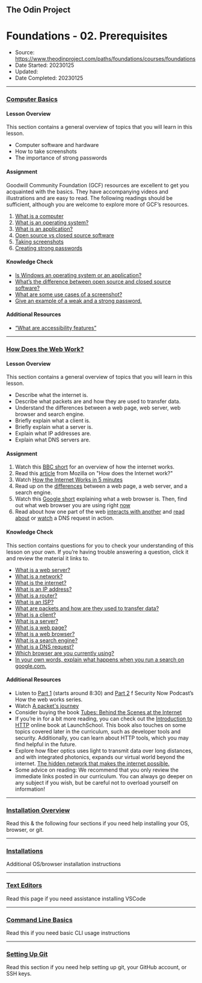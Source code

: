 ## The Odin Project

# Foundations - 02. Prerequisites

  - Source: https://www.theodinproject.com/paths/foundations/courses/foundations
  - Date Started: 20230125
  - Updated:
  - Date Completed: 20230125
---

### [Computer Basics](https://www.theodinproject.com/lessons/foundations-computer-basics)

#### Lesson Overview

This section contains a general overview of topics that you will learn in this lesson.

  - Computer software and hardware
  - How to take screenshots
  - The importance of strong passwords

#### Assignment

Goodwill Community Foundation (GCF) resources are excellent to get you
acquainted with the basics. They have accompanying videos and illustrations
and are easy to read. The following readings should be sufficient, although
you are welcome to explore more of GCF’s resources.

1. [What is a computer](https://edu.gcfglobal.org/en/computerbasics/what-is-a-computer/1/)
2. [What is an operating system?](https://edu.gcfglobal.org/en/computerbasics/understanding-operating-systems/1/)
3. [What is an application?](https://edu.gcfglobal.org/en/computerbasics/understanding-applications/1/)
4. [Open source vs closed source software](https://edu.gcfglobal.org/en/basic-computer-skills/open-source-vs-closed-source-software/1/)
5. [Taking screenshots](https://edu.gcfglobal.org/en/techsavvy/taking-screenshots/1/)
6. [Creating strong passwords](https://edu.gcfglobal.org/en/techsavvy/password-tips/1/)

#### Knowledge Check

  - [Is Windows an operating system or an application?](https://edu.gcfglobal.org/en/computerbasics/understanding-operating-systems/1/)
  - [What’s the difference between open source and closed source software?](https://edu.gcfglobal.org/en/basic-computer-skills/open-source-vs-closed-source-software/1/)
  - [What are some use cases of a screenshot?](https://edu.gcfglobal.org/en/techsavvy/taking-screenshots/1/)
  - [Give an example of a weak and a strong password.](https://edu.gcfglobal.org/en/techsavvy/password-tips/1/)

#### Additional Resources
  - [“What are accessibility features”](https://edu.gcfglobal.org/en/computerbasics/using-accessibility-features/1/)

---
### [How Does the Web Work?](https://www.theodinproject.com/lessons/foundations-how-does-the-web-work)

#### Lesson Overview

This section contains a general overview of topics that you will learn in this lesson.

  - Describe what the internet is.
  - Describe what packets are and how they are used to transfer data.
  - Understand the differences between a web page, web server, web browser and search engine.
  - Briefly explain what a client is.
  - Briefly explain what a server is.
  - Explain what IP addresses are.
  - Explain what DNS servers are.

#### Assignment

1. Watch this [BBC short](https://www.youtube.com/watch?v=eHp1l73ztB8) for an
overview of how the internet works.
2. Read this [article](https://developer.mozilla.org/en-US/Learn/Common_questions/How_does_the_Internet_work)
from Mozilla on "How does the Internet work?"
3. Watch [How the Internet Works in 5 minutes](https://youtu.be/7_LPdttKXPc?t=46s)
4. Read up on the [differences](https://developer.mozilla.org/en-US/Learn/Common_questions/Pages_sites_servers_and_search_engines)
between a web page, a web server, and a search engine.
5. Watch this [Google short](https://youtu.be/BrXPcaRlBqo) explaining what a web browser is. Then, find out
what web browser you are using right [now](https://www.whatsmybrowser.org/)
6. Read about how one part of the web [interacts with another](https://developer.mozilla.org/en-US/Learn/Getting_started_with_the_web/How_the_Web_works#Clients_and_servers)
and [read about](https://developer.mozilla.org/en-US/Learn/Common_questions/What_is_a_domain_name#How_does_a_DNS_request_work)
or [watch](https://www.youtube.com/watch?v=72snZctFFtA&feature=youtu.be&t=45s)
a DNS request in action.

#### Knowledge Check

This section contains questions for you to check your understanding of this
lesson on your own. If you’re having trouble answering a question, click it
and review the material it links to.


  - [What is a web server?](https://developer.mozilla.org/en-US/docs/Learn/Common_questions/Pages_sites_servers_and_search_engines)
  - [What is a network?](https://developer.mozilla.org/en-US/docs/Learn/Common_questions/How_does_the_Internet_work)
  - [What is the internet?](https://www.youtube.com/watch?v=7_LPdttKXPc&t=46s)
  - [What is an IP address?](https://developer.mozilla.org/en-US/docs/Learn/Common_questions/How_does_the_Internet_work)
  - [What is a router?](https://developer.mozilla.org/en-US/docs/Learn/Common_questions/How_does_the_Internet_work)
  - [What is an ISP?](https://developer.mozilla.org/en-US/docs/Learn/Common_questions/How_does_the_Internet_work)
  - [What are packets and how are they used to transfer data?](https://developer.mozilla.org/en-US/docs/Learn/Getting_started_with_the_web/How_the_Web_works#packets_explained)
  - [What is a client?](https://developer.mozilla.org/en-US/docs/Learn/Getting_started_with_the_web/How_the_Web_works#clients_and_servers)
  - [What is a server?](https://developer.mozilla.org/en-US/docs/Learn/Getting_started_with_the_web/How_the_Web_works#clients_and_servers)
  - [What is a web page?](https://developer.mozilla.org/en-US/docs/Learn/Common_questions/Pages_sites_servers_and_search_engines)
  - [What is a web browser?](https://www.youtube.com/watch?v=BrXPcaRlBqo&feature=youtu.be
)
  - [What is a search engine?](https://developer.mozilla.org/en-US/docs/Learn/Common_questions/Pages_sites_servers_and_search_engines
)
  - [What is a DNS request?](https://www.youtube.com/watch?v=72snZctFFtA&t=45s
)
  - [Which browser are you currently using?](https://www.whatsmybrowser.org/
)
  - [In your own words, explain what happens when you run a search on google.com.](https://developer.mozilla.org/en-US/docs/Learn/Common_questions/Pages_sites_servers_and_search_engines
)

#### Additional Resources

  - Listen to [Part 1](https://twit.tv/shows/security-now/episodes/25?autostart=false)
  (starts around 8:30) and [Part 2](https://twit.tv/shows/security-now/episodes/26?autostart=false)
  f Security Now Podcast’s How the web works series.
  - Watch [A packet's journey](https://www.youtube.com/watch?v=ewrBalT_eBM&feature)
  - Consider buying the book [Tubes: Behind the Scenes at the Internet](https://www.amazon.co.uk/dp/B007TB5SKA/ref=dp-kindle-redirect?_encoding=UTF8&btkr=1)
  - If you’re in for a bit more reading, you can check out the [Introduction to HTTP](https://launchschool.com/books/http)
 online book at LaunchSchool. This book also touches on some topics covered
 later in the curriculum, such as developer tools and security. Additionally,
 you can learn about HTTP tools, which you may find helpful in the future.
  - Explore how fiber optics uses light to transmit data over long distances,
 and with integrated photonics, expands our virtual world beyond the 
 internet. [The hidden network that makes the internet possible.](https://youtu.be/er3v4PVNQqE)
  - Some advice on reading: We recommend that you only review the immediate
  links posted in our curriculum. You can always go deeper on any subject
  if you wish, but be careful not to overload yourself on information!

---
### [Installation Overview](https://www.theodinproject.com/lessons/foundations-installation-overview)

Read this & the following four sections if you need help installing your OS, browser, or git.

---
### [Installations](https://www.theodinproject.com/lessons/foundations-installations)

Additional OS/browser installation instructions

---
### [Text Editors](https://www.theodinproject.com/lessons/foundations-text-editors)

Read this page if you need assistance installing VSCode

---
### [Command Line Basics](https://www.theodinproject.com/lessons/foundations-command-line-basics)

Read this if you need basic CLI usage instructions

---
### [Setting Up Git](https://www.theodinproject.com/lessons/foundations-setting-up-git)

Read this section if you need help setting up git, your GitHub account, or SSH keys.
